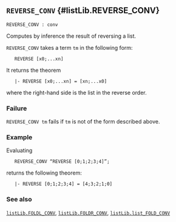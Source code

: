## `REVERSE_CONV` {#listLib.REVERSE_CONV}


```
REVERSE_CONV : conv
```



Computes by inference the result of reversing a list.


`REVERSE_CONV` takes a term `tm` in the following form:
    
       REVERSE [x0;...xn]
    
It returns the theorem
    
       |- REVERSE [x0;...xn] = [xn;...x0]
    
where the right-hand side is the list in the reverse order.

### Failure

`REVERSE_CONV tm` fails if `tm` is not of the form described above.

### Example

Evaluating
    
       REVERSE_CONV “REVERSE [0;1;2;3;4]”;
    
returns the following theorem:
    
       |- REVERSE [0;1;2;3;4] = [4;3;2;1;0]
    

### See also

[`listLib.FOLDL_CONV`](#listLib.FOLDL_CONV), [`listLib.FOLDR_CONV`](#listLib.FOLDR_CONV), [`listLib.list_FOLD_CONV`](#listLib.list_FOLD_CONV)

